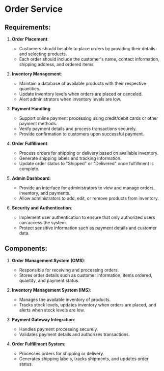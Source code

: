 # Order Service

## Requirements:

1. **Order Placement**:
   - Customers should be able to place orders by providing their details and selecting products.
   - Each order should include the customer's name, contact information, shipping address, and ordered items.

2. **Inventory Management**:
   - Maintain a database of available products with their respective quantities.
   - Update inventory levels when orders are placed or canceled.
   - Alert administrators when inventory levels are low.

3. **Payment Handling**:
   - Support online payment processing using credit/debit cards or other payment methods.
   - Verify payment details and process transactions securely.
   - Provide confirmation to customers upon successful payment.

4. **Order Fulfillment**:
   - Process orders for shipping or delivery based on available inventory.
   - Generate shipping labels and tracking information.
   - Update order status to "Shipped" or "Delivered" once fulfillment is complete.

5. **Admin Dashboard**:
   - Provide an interface for administrators to view and manage orders, inventory, and payments.
   - Allow administrators to add, edit, or remove products from inventory.

6. **Security and Authentication**:
   - Implement user authentication to ensure that only authorized users can access the system.
   - Protect sensitive information such as payment details and customer data.


## Components:

1. **Order Management System (OMS)**:
   - Responsible for receiving and processing orders.
   - Stores order details such as customer information, items ordered, quantity, and payment status.

2. **Inventory Management System (IMS)**:
   - Manages the available inventory of products.
   - Tracks stock levels, updates inventory when orders are placed, and alerts when stock levels are low.

3. **Payment Gateway Integration**:
   - Handles payment processing securely.
   - Validates payment details and authorizes transactions.

4. **Order Fulfillment System**:
   - Processes orders for shipping or delivery.
   - Generates shipping labels, tracks shipments, and updates order status.
